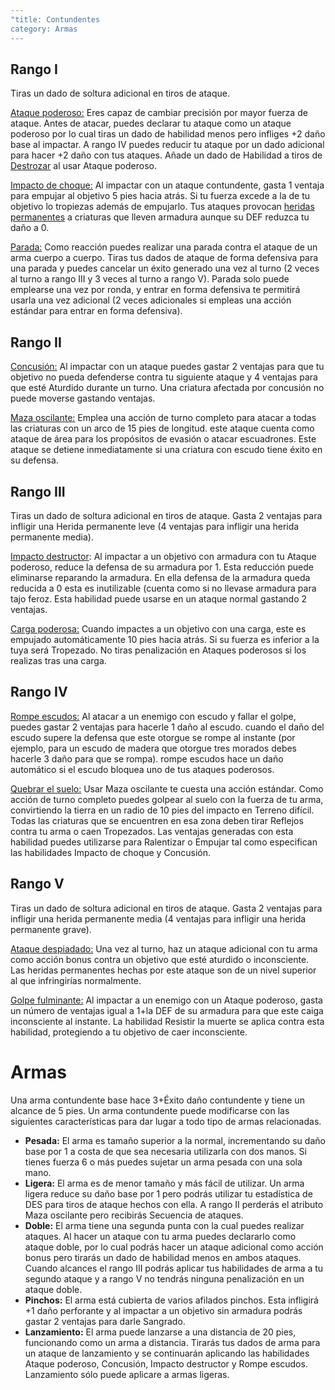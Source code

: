 ```yaml
---
"title: Contundentes
category: Armas
---
```


## Rango I

Tiras un dado de soltura adicional en tiros de ataque. 

<u>Ataque poderoso:</u> Eres capaz de cambiar precisión por mayor fuerza de ataque. Antes de atacar, puedes declarar tu ataque como un ataque poderoso por lo cual tiras un dado de habilidad menos pero infliges +2 daño base al impactar. A rango IV puedes reducir tu ataque por un dado adicional para hacer +2 daño con tus ataques. Añade un dado de Habilidad a tiros de [Destrozar](http://raldamain.com/rules/talentos.html#lista-de-talentos) al usar Ataque poderoso.

<u>Impacto de choque:</u> Al impactar con un ataque contundente, gasta 1 ventaja para empujar al objetivo 5 pies hacia atrás. Si tu fuerza excede a la de tu objetivo lo tropiezas además de empujarlo. Tus ataques provocan [heridas permanentes](http://raldamain.com/rules/Heridas%20permanentes.html) a criaturas que lleven armadura aunque su DEF reduzca tu daño a 0.

<u>Parada:</u> Como reacción puedes realizar una parada contra el ataque de un arma cuerpo a cuerpo. Tiras tus dados de ataque de forma defensiva para una parada y puedes cancelar un éxito generado una vez al turno (2 veces al turno a rango III y 3 veces al turno a rango V). Parada solo puede emplearse una vez por ronda, y entrar en forma defensiva te permitirá usarla una vez adicional (2 veces adicionales si empleas una acción estándar para entrar en forma defensiva).

## Rango II

<u>Concusión:</u> Al impactar con un ataque puedes gastar 2 ventajas para que tu objetivo no pueda defenderse contra tu siguiente ataque y 4 ventajas para que esté Aturdido durante un turno. Una criatura afectada por concusión no puede moverse gastando ventajas.

<u>Maza oscilante:</u> Emplea una acción de turno completo para atacar a todas las criaturas con un arco de 15 pies de longitud. este ataque cuenta como ataque de área para los propósitos de evasión o atacar escuadrones. Este ataque se detiene inmediatamente si una criatura con escudo tiene éxito en su defensa.

## Rango III

Tiras un dado de soltura adicional en tiros de ataque. Gasta 2 ventajas para infligir una Herida permanente leve (4 ventajas para infligir una herida permanente media).

<u>Impacto destructor</u>: Al impactar a un objetivo con armadura con tu Ataque poderoso, reduce la defensa de su armadura por 1. Esta reducción puede eliminarse reparando la armadura. En ella defensa de la armadura queda reducida a 0 esta es inutilizable (cuenta como si no llevase armadura para tajo feroz. Esta habilidad puede usarse en un ataque normal gastando 2 ventajas. 

<u>Carga poderosa:</u> Cuando impactes a un objetivo con una carga, este es empujado automáticamente 10 pies hacia atrás. Si su fuerza es inferior a la tuya será Tropezado. No tiras penalización en Ataques poderosos si los realizas tras una carga.

## Rango IV 

<u>Rompe escudos:</u> Al atacar a un enemigo con escudo y fallar el golpe, puedes gastar 2 ventajas para hacerle 1 daño al escudo. cuando el daño del escudo supere la defensa que este otorgue se rompe al instante (por ejemplo, para un escudo de madera que otorgue tres morados debes hacerle 3 daño para que se rompa). rompe escudos hace un daño automático si el escudo bloquea uno de tus ataques poderosos.

<u>Quebrar el suelo:</u> Usar Maza oscilante te cuesta una acción estándar. Como acción de turno completo puedes golpear al suelo con la fuerza de tu arma, convirtiendo la tierra en un radio de 10 pies del impacto en Terreno difícil. Todas las criaturas que se encuentren en esa zona deben tirar Reflejos contra tu arma o caen Tropezados. Las ventajas generadas con esta habilidad puedes utilizarse para Ralentizar o Empujar tal como especifican las habilidades Impacto de choque y Concusión.

## Rango V 

Tiras un dado de soltura adicional en tiros de ataque. Gasta 2 ventajas para infligir una herida permanente media (4 ventajas para infligir una herida permanente grave).

<u>Ataque despiadado:</u> Una vez al turno, haz un ataque adicional con tu arma como acción bonus contra un objetivo que esté aturdido o inconsciente. Las heridas permanentes hechas por este ataque son de un nivel superior al que infringirías normalmente.

<u>Golpe fulminante:</u> Al impactar a un enemigo con un Ataque poderoso, gasta un número de ventajas igual a 1+la DEF de su armadura para que este caiga inconsciente al instante. La habilidad Resistir la muerte se aplica contra esta habilidad, protegiendo a tu objetivo de caer inconsciente.

# Armas

Una arma contundente base hace 3+Éxito daño contundente y tiene un alcance de 5 pies. Un arma contundente puede modificarse con las siguientes características para dar lugar a todo tipo de armas relacionadas.

- **Pesada:** El arma es tamaño superior a la normal, incrementando su daño base por 1 a costa de que sea necesaria utilizarla con dos manos. Si tienes fuerza 6 o más puedes sujetar un arma pesada con una sola mano.
- **Ligera:** El arma es de menor tamaño y más fácil de utilizar. Un arma ligera reduce su daño base por 1 pero podrás utilizar tu estadística de DES para tiros de ataque hechos con ella. A rango II perderás el atributo Maza oscilante pero recibirás Secuencia de ataques.
- **Doble:** El arma tiene una segunda punta con la cual puedes realizar ataques. Al hacer un ataque con tu arma puedes declararlo como ataque doble, por lo cual podrás hacer un ataque adicional como acción bonus pero tirarás un dado de habilidad menos en ambos ataques. Cuando alcances el rango III podrás aplicar tus habilidades de arma a tu segundo ataque y a rango V no tendrás ninguna penalización en un ataque doble.
- **Pinchos:** El arma está cubierta de varios afilados pinchos. Esta infligirá +1 daño perforante y al impactar a un objetivo sin armadura podrás gastar 2 ventajas para darle Sangrado. 
- **Lanzamiento:** El arma puede lanzarse a una distancia de 20 pies, funcionando como un arma a distancia. Tirarás tus dados de arma para un ataque de lanzamiento y se continuarán aplicando las habilidades Ataque poderoso, Concusión, Impacto destructor y Rompe escudos. Lanzamiento sólo puede aplicare a armas ligeras.